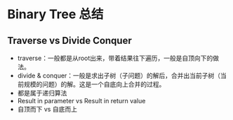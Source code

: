 # Binary Tree 总结

## Traverse vs Divide Conquer

- traverse：一般都是从root出来，带着结果往下遍历，一般是自顶向下的做法。
- divide & conquer：一般是求出子树（子问题）的解后，合并出当前子树（当前规模的问题）的解。这是一个自底向上合并的过程。
- 都是属于递归算法
- Result in parameter vs Result in return value 
- 自顶而下 vs 自底而上
